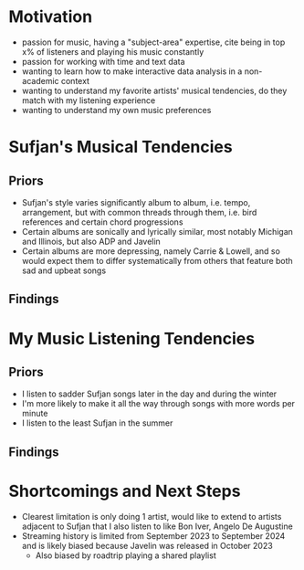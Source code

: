 # Motivation

- passion for music, having a "subject-area" expertise, cite being in top x% of listeners and playing his music constantly
- passion for working with time and text data
- wanting to learn how to make interactive data analysis in a non-academic context
- wanting to understand my favorite artists' musical tendencies, do they match with my listening experience
- wanting to understand my own music preferences

# Sufjan's Musical Tendencies

## Priors

  - Sufjan's style varies significantly album to album, i.e. tempo, arrangement, 
    but with common threads through them, i.e. bird references and certain chord progressions
  - Certain albums are sonically and lyrically similar, most notably Michigan and Illinois, but also ADP and Javelin
  - Certain albums are more depressing, namely Carrie & Lowell, and so would expect them to differ systematically from
    others that feature both sad and upbeat songs
    
    
## Findings


# My Music Listening Tendencies

## Priors

- I listen to sadder Sufjan songs later in the day and during the winter
- I'm more likely to make it all the way through songs with more words per minute
- I listen to the least Sufjan in the summer

## Findings

# Shortcomings and Next Steps

- Clearest limitation is only doing 1 artist, would like to extend to artists adjacent to Sufjan that I also
  listen to like Bon Iver, Angelo De Augustine
- Streaming history is limited from September 2023 to September 2024 and is likely biased because Javelin was released in October 2023
  - Also biased by roadtrip playing a shared playlist

